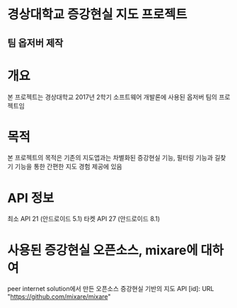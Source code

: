 경상대학교 증강현실 지도 프로젝트
=============
팀 옵저버 제작
-------------

# 개요
본 프로젝트는 경상대학교 2017년 2학기 소프트웨어 개발론에 사용된 옵저버 팀의 프로젝트임

# 목적
본 프로젝트의 목적은 기존의 지도앱과는 차별화된 증강현실 기능, 필터링 기능과 길찾기 기능을 통한 간편한
지도 경험 제공에 있음

# API 정보
최소 API 21 (안드로이드 5.1)
타켓 API 27 (안드로이드 8.1)

# 사용된 증강현실 오픈소스, mixare에 대하여
peer internet solution에서 만든 오픈소스 증강현실 기반의 지도 API
[id]: URL "https://github.com/mixare/mixare"